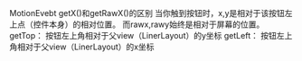 MotionEvebt
getX()和getRawX()的区别
当你触到按钮时，x,y是相对于该按钮左上点（控件本身）的相对位置。
而rawx,rawy始终是相对于屏幕的位置。
getTop： 按钮左上角相对于父view（LinerLayout）的y坐标
getLeft： 按钮左上角相对于父view（LinerLayout）的x坐标
